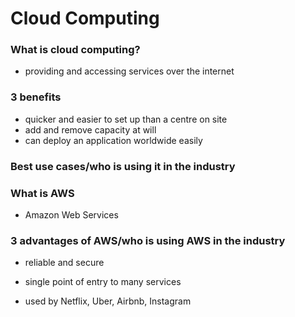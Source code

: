 # Cloud Computing

### What is cloud computing?
- providing and accessing services over the internet

### 3 benefits
- quicker and easier to set up than a centre on site
- add and remove capacity at will
- can deploy an application worldwide easily

### Best use cases/who is using it in the industry

### What is AWS
- Amazon Web Services

### 3 advantages of AWS/who is using AWS in the industry
- reliable and secure
- single point of entry to many services

- used by Netflix, Uber, Airbnb, Instagram